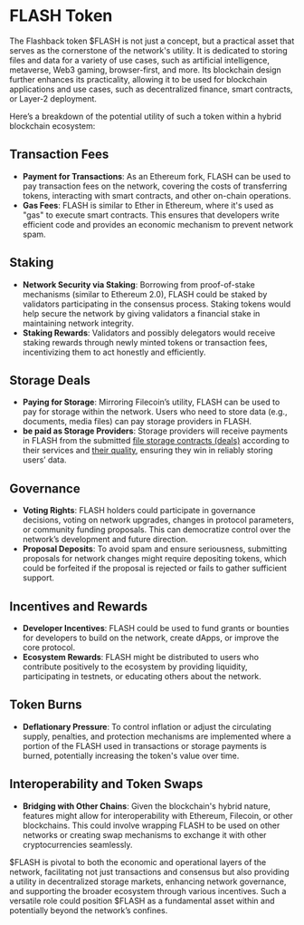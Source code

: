 # FLASH Token

The Flashback token $FLASH is not just a concept, but a practical asset that serves as the cornerstone of the network's utility. It is dedicated to storing files and data for a variety of use cases, such as artificial intelligence, metaverse, Web3 gaming, browser-first, and more. Its blockchain design further enhances its practicality, allowing it to be used for blockchain applications and use cases, such as decentralized finance, smart contracts, or Layer-2 deployment.

Here’s a breakdown of the potential utility of such a token within a hybrid blockchain ecosystem:

## **Transaction Fees**

* **Payment for Transactions**: As an Ethereum fork, FLASH can be used to pay transaction fees on the network, covering the costs of transferring tokens, interacting with smart contracts, and other on-chain operations.
* **Gas Fees**: FLASH is similar to Ether in Ethereum, where it's used as "gas" to execute smart contracts. This ensures that developers write efficient code and provides an economic mechanism to prevent network spam.

## **Staking**

* **Network Security via Staking**: Borrowing from proof-of-stake mechanisms (similar to Ethereum 2.0), FLASH could be staked by validators participating in the consensus process. Staking tokens would help secure the network by giving validators a financial stake in maintaining network integrity.
* **Staking Rewards**: Validators and possibly delegators would receive staking rewards through newly minted tokens or transaction fees, incentivizing them to act honestly and efficiently.

## **Storage Deals**

* **Paying for Storage**: Mirroring Filecoin’s utility, FLASH can be used to pay for storage within the network. Users who need to store data (e.g., documents, media files) can pay storage providers in FLASH.
* **be paid as Storage Providers**: Storage providers will receive payments in FLASH from the submitted [file storage contracts (deals)](broken-reference) according to their services and [their quality](../quality-of-network-qon-optimizer.md), ensuring they win in reliably storing users’ data.

## **Governance**

* **Voting Rights**: FLASH holders could participate in governance decisions, voting on network upgrades, changes in protocol parameters, or community funding proposals. This can democratize control over the network’s development and future direction.
* **Proposal Deposits**: To avoid spam and ensure seriousness, submitting proposals for network changes might require depositing tokens, which could be forfeited if the proposal is rejected or fails to gather sufficient support.

## **Incentives and Rewards**

* **Developer Incentives**: FLASH could be used to fund grants or bounties for developers to build on the network, create dApps, or improve the core protocol.
* **Ecosystem Rewards**: FLASH might be distributed to users who contribute positively to the ecosystem by providing liquidity, participating in testnets, or educating others about the network.

## **Token Burns**

* **Deflationary Pressure**: To control inflation or adjust the circulating supply, penalties, and protection mechanisms are implemented where a portion of the FLASH used in transactions or storage payments is burned, potentially increasing the token's value over time.

## **Interoperability and Token Swaps**

* **Bridging with Other Chains**: Given the blockchain's hybrid nature, features might allow for interoperability with Ethereum, Filecoin, or other blockchains. This could involve wrapping FLASH to be used on other networks or creating swap mechanisms to exchange it with other cryptocurrencies seamlessly.

$FLASH is pivotal to both the economic and operational layers of the network, facilitating not just transactions and consensus but also providing a utility in decentralized storage markets, enhancing network governance, and supporting the broader ecosystem through various incentives. Such a versatile role could position $FLASH as a fundamental asset within and potentially beyond the network’s confines.
